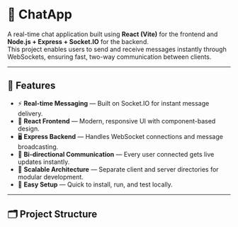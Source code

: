 # 💬 ChatApp

A real-time chat application built using **React (Vite)** for the frontend and **Node.js + Express + Socket.IO** for the backend.  
This project enables users to send and receive messages instantly through WebSockets, ensuring fast, two-way communication between clients.

---

## 🚀 Features

- ⚡ **Real-time Messaging** — Built on Socket.IO for instant message delivery.
- 🧠 **React Frontend** — Modern, responsive UI with component-based design.
- 🖥️ **Express Backend** — Handles WebSocket connections and message broadcasting.
- 🔄 **Bi-directional Communication** — Every user connected gets live updates instantly.
- 💾 **Scalable Architecture** — Separate client and server directories for modular development.
- 🌈 **Easy Setup** — Quick to install, run, and test locally.

---

## 🗂️ Project Structure

